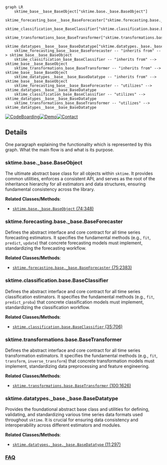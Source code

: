 ```mermaid
graph LR
    sktime_base__base_BaseObject["sktime.base._base.BaseObject"]
    sktime_forecasting_base__base_BaseForecaster["sktime.forecasting.base._base.BaseForecaster"]
    sktime_classification_base_BaseClassifier["sktime.classification.base.BaseClassifier"]
    sktime_transformations_base_BaseTransformer["sktime.transformations.base.BaseTransformer"]
    sktime_datatypes__base__base_BaseDatatype["sktime.datatypes._base._base.BaseDatatype"]
    sktime_forecasting_base__base_BaseForecaster -- "inherits from" --> sktime_base__base_BaseObject
    sktime_classification_base_BaseClassifier -- "inherits from" --> sktime_base__base_BaseObject
    sktime_transformations_base_BaseTransformer -- "inherits from" --> sktime_base__base_BaseObject
    sktime_datatypes__base__base_BaseDatatype -- "inherits from" --> sktime_base__base_BaseObject
    sktime_forecasting_base__base_BaseForecaster -- "utilizes" --> sktime_datatypes__base__base_BaseDatatype
    sktime_classification_base_BaseClassifier -- "utilizes" --> sktime_datatypes__base__base_BaseDatatype
    sktime_transformations_base_BaseTransformer -- "utilizes" --> sktime_datatypes__base__base_BaseDatatype
```

[![CodeBoarding](https://img.shields.io/badge/Generated%20by-CodeBoarding-9cf?style=flat-square)](https://github.com/CodeBoarding/CodeBoarding)[![Demo](https://img.shields.io/badge/Try%20our-Demo-blue?style=flat-square)](https://www.codeboarding.org/demo)[![Contact](https://img.shields.io/badge/Contact%20us%20-%20contact@codeboarding.org-lightgrey?style=flat-square)](mailto:contact@codeboarding.org)

## Details

One paragraph explaining the functionality which is represented by this graph. What the main flow is and what is its purpose.

### sktime.base._base.BaseObject
The ultimate abstract base class for all objects within `sktime`. It provides common utilities, enforces a consistent API, and serves as the root of the inheritance hierarchy for all estimators and data structures, ensuring fundamental consistency across the library.


**Related Classes/Methods**:

- <a href="https://github.com/sktime/sktime/blob/main/sktime/base/_base.py#L74-L348" target="_blank" rel="noopener noreferrer">`sktime.base._base.BaseObject` (74:348)</a>


### sktime.forecasting.base._base.BaseForecaster
Defines the abstract interface and core contract for all time series forecasting estimators. It specifies the fundamental methods (e.g., `fit`, `predict`, `update`) that concrete forecasting models must implement, standardizing the forecasting workflow.


**Related Classes/Methods**:

- <a href="https://github.com/sktime/sktime/blob/main/sktime/forecasting/base/_base.py#L75-L2383" target="_blank" rel="noopener noreferrer">`sktime.forecasting.base._base.BaseForecaster` (75:2383)</a>


### sktime.classification.base.BaseClassifier
Defines the abstract interface and core contract for all time series classification estimators. It specifies the fundamental methods (e.g., `fit`, `predict_proba`) that concrete classification models must implement, standardizing the classification workflow.


**Related Classes/Methods**:

- <a href="https://github.com/sktime/sktime/blob/main/sktime/classification/base.py#L35-L706" target="_blank" rel="noopener noreferrer">`sktime.classification.base.BaseClassifier` (35:706)</a>


### sktime.transformations.base.BaseTransformer
Defines the abstract interface and core contract for all time series transformation estimators. It specifies the fundamental methods (e.g., `fit`, `transform`, `inverse_transform`) that concrete transformation models must implement, standardizing data preprocessing and feature engineering.


**Related Classes/Methods**:

- <a href="https://github.com/sktime/sktime/blob/main/sktime/transformations/base.py#L100-L1626" target="_blank" rel="noopener noreferrer">`sktime.transformations.base.BaseTransformer` (100:1626)</a>


### sktime.datatypes._base._base.BaseDatatype
Provides the foundational abstract base class and utilities for defining, validating, and standardizing various time series data formats used throughout `sktime`. It is crucial for ensuring data consistency and interoperability across different estimators and modules.


**Related Classes/Methods**:

- <a href="https://github.com/sktime/sktime/blob/main/sktime/datatypes/_base/_base.py#L11-L297" target="_blank" rel="noopener noreferrer">`sktime.datatypes._base._base.BaseDatatype` (11:297)</a>




### [FAQ](https://github.com/CodeBoarding/GeneratedOnBoardings/tree/main?tab=readme-ov-file#faq)